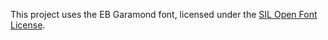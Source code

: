 This project uses the EB Garamond font, licensed under the [SIL Open Font License](OFL-EBGaramond.txt).